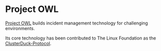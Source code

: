 # Project OWL
[Project OWL](https://www.project-owl.com/) builds incident management technology for challenging environments.

Its core technology has been contributed to The Linux Foundation as the [ClusterDuck-Protocol](https://github.com/Code-and-Response/ClusterDuck-Protocol).
